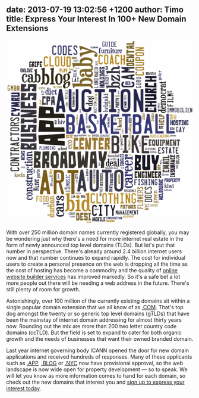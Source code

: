 date: 2013-07-19 13:02:56 +1200
author: Timo
title: Express Your Interest In 100+ New Domain Extensions
----

![new-domain-extensions-2013.png](/media/2013-07-19-new-domain-extensions-2013.png)

With over 250 million domain names currently registered globally, you may be wondering just why there's a need for more internet real estate in the form of newly announced top level domains (TLDs). But let's put that number in perspective. There's already around 2.4 billion internet users now and that number continues to expand rapidly. The cost for individual users to create a personal presence on the web is dropping all the time as the cost of hosting has become a commodity and the quality of [online website builder services](https://iwantmyname.com/services/website-builder) has improved markedly. So it's a safe bet a lot more people out there will be needing a web address in the future. There's still plenty of room for growth.

Astonishingly, over 100 million of the currently existing domains sit within a single popular domain extension that we all know of as [.COM](https://iwantmyname.com/domains/com-domain-name-registration-for-commercial). That's top dog amongst the twenty or so generic top level domains (gTLDs) that have been the mainstay of internet domain addressing for almost thirty years now. Rounding out the mix are more than 200 two letter country code domains (ccTLD). But the field is set to expand to cater for both organic growth and the needs of businesses that want their owned branded domain.

Last year internet governing body ICANN opened the door for new domain applications and received hundreds of responses. Many of these applicants such as [.APP](https://iwantmyname.com/domains/dot-app), [.BLOG](https://iwantmyname.com/domains/dot-blog) or [.NYC](https://iwantmyname.com/domains/dot-nyc) now have provisional approval, so the web landscape is now wide open for property development &mdash; so to speak. We will let you know as more information comes to hand for each domain, so check out the new domains that interest you and [sign up to express your interest today](https://iwantmyname.com/domains/new-gtld-domain-extensions).
